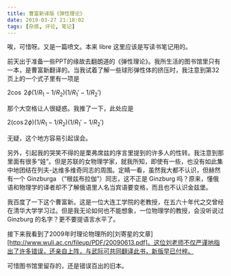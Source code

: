 ```yaml
---
title: 曹富新译版《弹性理论》
date: 2019-03-27 21:18:02
tags: [杂感, 评论, 笔记]
---
```


唉，可惜呀。又是一篇喷文。本来 libre 这里应该是写读书笔记用的。

<!--more-->

前天出于准备一些PPT的缘故去翻朗道的《弹性理论》。我所生活的图书馆里只有一本，是曹富新翻译的。当我试着了解一些球形弹性体的挤压时，我注意到第32页上的一个式子里有一项是

$2\cos\text{	}\text{	}2\phi(1/R_1-1/R_2)(1/R_1'-1/R_2')$

那个大空格让人很疑惑。我推了一下，此处应是

$2(\cos2\phi)(1/R_1-1/R_2)(1/R_1'-1/R_2')$

无疑，这个地方容易引起误会。

另外，引起我的哭笑不得的是栗弗席兹的序言里提到的许多人的性转。我注意到那里面有很多“娃”。但是苏联的女物理学家，就我所知，即使有一些，也没有如此集中地团结在列夫-达维多维奇同志的周围。定睛一看，虽然我大都不认识，但赫然有一个 Ginzburga （“根兹布拉伽”）同志，这不正是 Ginzburg 吗？原来，懂俄语和物理学的译者却不了解俄语里人名当宾语要变格，而且也不认识金兹堡。

我百度了一下这个曹富新。这是一位大连工学院的老教授，在五六十年代之交曾经在清华大学学习过。但是我无论如何也不能想象，一位物理学的教授，会没听说过 Ginzburg 的名字？更不要提语言水平了。

接下来我看到了2009年时理论物理所的[刘寄星的文章][http://www.wuli.ac.cn/fileup/PDF/20090613.pdf]。这位刘老师不仅严谨地指出了许多错误，还亲自上阵，与武际可共同翻译此书，新版早已付梓。

可惜图书馆里留存的，还是错误百出的旧本。